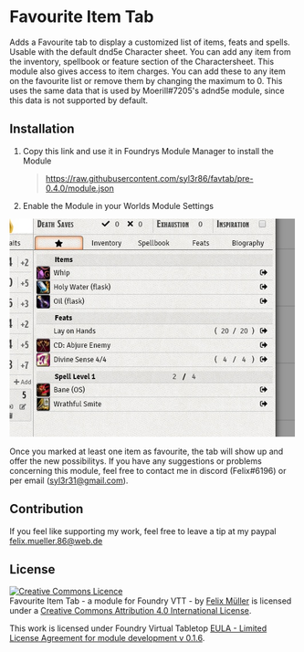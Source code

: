 # Favourite Item Tab

Adds a Favourite tab to display a customized list of items, feats and spells. Usable with the default dnd5e Character sheet.
You can add any item from the inventory, spellbook or feature section of the Charactersheet. This module also gives access to item charges. You can add these to any item on the favourite list or remove them by changing the maximum to 0. This uses the same data that is used by Moerill#7205's adnd5e module, since this data is not supported by default.


## Installation
1. Copy this link and use it in Foundrys Module Manager to install the Module

    > https://raw.githubusercontent.com/syl3r86/favtab/pre-0.4.0/module.json
    
2. Enable the Module in your Worlds Module Settings

![example](preview.jpg)

Once you marked at least one item as favourite, the tab will show up and offer the new possibilitys.
If you have any suggestions or problems concerning this module, feel free to contact me in discord (Felix#6196) or per email (syl3r31@gmail.com).



## Contribution
If you feel like supporting my work, feel free to leave a tip at my paypal felix.mueller.86@web.de

## License
<a rel="license" href="http://creativecommons.org/licenses/by/4.0/"><img alt="Creative Commons Licence" style="border-width:0" src="https://i.creativecommons.org/l/by/4.0/88x31.png" /></a><br /><span xmlns:dct="http://purl.org/dc/terms/" property="dct:title">Favourite Item Tab - a module for Foundry VTT -</span> by <a xmlns:cc="http://creativecommons.org/ns#" href="https://github.com/syl3r86?tab=repositories" property="cc:attributionName" rel="cc:attributionURL">Felix Müller</a> is licensed under a <a rel="license" href="http://creativecommons.org/licenses/by/4.0/">Creative Commons Attribution 4.0 International License</a>.

This work is licensed under Foundry Virtual Tabletop [EULA - Limited License Agreement for module development v 0.1.6](http://foundryvtt.com/pages/license.html).

